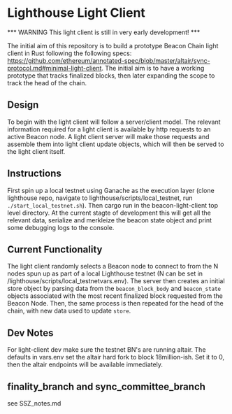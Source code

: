 # Lighthouse Light Client

*** WARNING This light client is still in very early development! ***

The initial aim of this repository is to build a prototype Beacon Chain light client in Rust following the following specs: https://github.com/ethereum/annotated-spec/blob/master/altair/sync-protocol.md#minimal-light-client. The initial aim is to have a working prototype that tracks finalized blocks, then later expanding the scope to track the head of the chain. 

## Design

To begin with the light client will follow a server/client model. The relevant information required for a light client is available by http requests to an active Beacon node. A light client server will make those requests and assemble them into light client update objects, which will then be served to the light client itself.

## Instructions

First spin up a local testnet using Ganache as the execution layer (clone lighthouse repo, navigate to lighthouse/scripts/local_testnet, run `./start_local_testnet.sh`). Then cargo run in the beacon-light-client top level directory. At the current stagte of development this will get all the relevant data, serialize and merkleize the beacon state object and print some debugging logs to the console.

## Current Functionality

The light client randomly selects a Beacon node to connect to from the N nodes spun up as part of a local Lighthouse testnet (N can be set in /lighthouse/scripts/local_testnetvars.env). The server then creates an initial store object by parsing data from the `beacon_block_body` and `beacon_state` objects associated with the most recent finalized block requested from the Beacon Node. Then, the same process is then repeated for the head of the chain, with new data used to update `store`.

## Dev Notes

For light-client dev make sure the testnet BN's are running altair. The defaults in vars.env set the altair hard fork to block 18million-ish. Set it to 0, then the altair endpoints will be available immediately.

## finality_branch and sync_committee_branch

see SSZ_notes.md